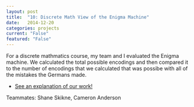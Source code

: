 ```yaml
---
layout: post
title:  "10: Discrete Math View of the Enigma Machine"
date:   2014-12-20
categories: projects
current: "False"
featured: "False"
---
```

For a discrete mathmatics course, my team and I evaluated the Enigma machine. We calculated the total possible encodings and then compared it to the number of encodings that we calculated that was possibe with all of the mistakes the Germans made.


* [See an explanation of our work!](https://www.dropbox.com/s/8bddzbijhv4uj9j/Enigma_Machine.pdf?dl=0)

<!-- Add carusel of images from slide deck -->
Teammates: Shane Skikne, Cameron Anderson